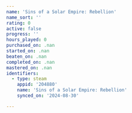 ```yaml
---
name: 'Sins of a Solar Empire: Rebellion'
name_sort: ''
rating: 0
active: false
progress: ''
hours_played: 0
purchased_on: .nan
started_on: .nan
beaten_on: .nan
completed_on: .nan
mastered_on: .nan
identifiers:
  - type: steam
    appid: '204880'
    name: 'Sins of a Solar Empire: Rebellion'
    synced_on: '2024-08-30'

---
```

